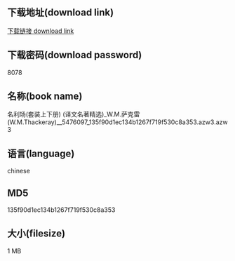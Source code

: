 ## 下载地址(download link)
[下载链接 download link](https://voluble-croquembouche-d321dc.netlify.app/?s=%E5%90%8D%E5%88%A9%E5%9C%BA%28%E5%A5%97%E8%A3%85%E4%B8%8A%E4%B8%8B%E5%86%8C%29+%28%E8%AF%91%E6%96%87%E5%90%8D%E8%91%97%E7%B2%BE%E9%80%89%29_W.M.%E8%90%A8%E5%85%8B%E9%9B%B7+%28W.M.Thackeray%29__5476097_135f90d1ec134b1267f719f530c8a353.azw3)

## 下载密码(download password)
8078

## 名称(book name)
名利场(套装上下册) (译文名著精选)_W.M.萨克雷 (W.M.Thackeray)__5476097_135f90d1ec134b1267f719f530c8a353.azw3.azw3

## 语言(language)
chinese

## MD5
135f90d1ec134b1267f719f530c8a353

## 大小(filesize)
1 MB
